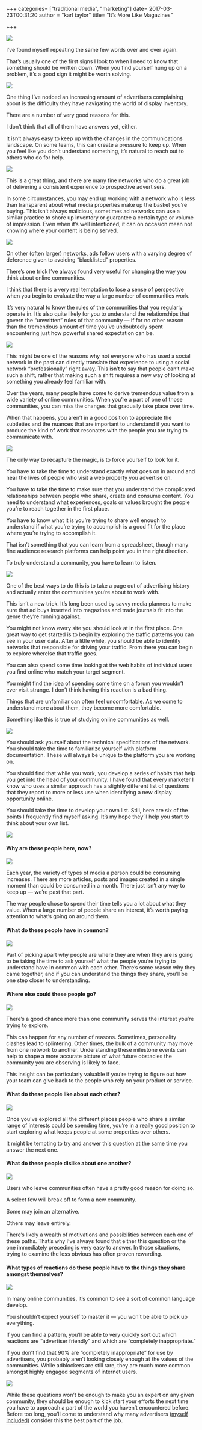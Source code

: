 +++
categories= ["traditional media", "marketing"]
date= 2017-03-23T00:31:20 
author = "karl taylor"
title= "It’s More Like Magazines"

+++

  ![](https://raw.githubusercontent.com/karljtaylor/kjt/blog/content/assets/7a99a-1xqce7bpamhbsfk3gxoiy6a.png)  


 I’ve found myself repeating the same few words over and over again.

 That’s usually one of the first signs I look to when I need to know that something should be written down. When you find yourself hung up on a problem, it’s a good sign it might be worth solving.

  ![](https://raw.githubusercontent.com/karljtaylor/kjt/blog/content/assets/3119d-1iilnlvksijnkvu7djupiqq.jpeg)  


 One thing I’ve noticed an increasing amount of advertisers complaining about is the difficulty they have navigating the world of display inventory.

 There are a number of very good reasons for this.

 I don’t think that all of them have answers yet, either.

 It isn’t always easy to keep up with the changes in the communications landscape. On some teams, this can create a pressure to keep up. When you feel like you don’t understand something, it’s natural to reach out to others who do for help.

  ![](https://raw.githubusercontent.com/karljtaylor/kjt/blog/content/assets/232d0-1gi1ex_ezof6ioqqckpwcpq.jpeg)  


 This is a great thing, and there are many fine networks who do a great job of delivering a consistent experience to prospective advertisers.

 In some circumstances, you may end up working with a network who is less than transparent about what media properties make up the basket you’re buying. This isn’t always malicious, sometimes ad networks can use a similar practice to shore up inventory or guarantee a certain type or volume of impression. Even when it’s well intentioned, it can on occasion mean not knowing where your content is being served.

  ![](https://raw.githubusercontent.com/karljtaylor/kjt/blog/content/assets/8199b-11abtetdemdya_jnjnpv2ew.jpeg)  


 On other (often larger) networks, ads follow users with a varying degree of deference given to avoiding “blacklisted” properties.

 There’s one trick I’ve always found very useful for changing the way you think about online communities.

 I think that there is a very real temptation to lose a sense of perspective when you begin to evaluate the way a large number of communities work.

 It’s very natural to know the rules of the communities that you regularly operate in. It’s also quite likely for you to understand the relationships that govern the “unwritten” rules of that community — if for no other reason than the tremendous amount of time you’ve undoubtedly spent encountering just how powerful shared expectation can be.

  ![](https://raw.githubusercontent.com/karljtaylor/kjt/blog/content/assets/57408-1_2oyfzezqkcu2reyycmrvg.jpeg)  


 This might be one of the reasons why not everyone who has used a social network in the past can directly translate that experience to using a social network “professionally” right away. This isn’t to say that people can’t make such a shift, rather that making such a shift requires a new way of looking at something you already feel familiar with.

 Over the years, many people have come to derive tremendous value from a wide variety of online communities. When you’re a part of one of those communities, you can miss the changes that gradually take place over time.

 When that happens, you aren’t in a good position to appreciate the subtleties and the nuances that are important to understand if you want to produce the kind of work that resonates with the people you are trying to communicate with.

  ![](https://raw.githubusercontent.com/karljtaylor/kjt/blog/content/assets/7d878-1g43s8qjgcajvzmbosvqmuq.jpeg)  


 The only way to recapture the magic, is to force yourself to look for it.

 You have to take the time to understand exactly what goes on in around and near the lives of people who visit a web property you advertise on.

 You have to take the time to make sure that you understand the complicated relationships between people who share, create and consume content. You need to understand what experiences, goals or values brought the people you’re to reach together in the first place.

 You have to know what it is you’re trying to share well enough to understand if what you’re trying to accomplish is a good fit for the place where you’re trying to accomplish it.

 That isn’t something that you can learn from a spreadsheet, though many fine audience research platforms can help point you in the right direction.

 To truly understand a community, you have to learn to listen.

  ![](https://raw.githubusercontent.com/karljtaylor/kjt/blog/content/assets/35219-1jv_dm2-otszdesbmu8kwkg.jpeg)  


 One of the best ways to do this is to take a page out of advertising history and actually enter the communities you’re about to work with.

 This isn’t a new trick. It’s long been used by savvy media planners to make sure that ad buys inserted into magazines and trade journals fit into the genre they’re running against.

 You might not know every site you should look at in the first place. One great way to get started is to begin by exploring the traffic patterns you can see in your user data. After a little while, you should be able to identify networks that responsible for driving your traffic. From there you can begin to explore wherelse that traffic goes.

 You can also spend some time looking at the web habits of individual users you find online who match your target segment.

 You might find the idea of spending some time on a forum you wouldn’t ever visit strange. I don’t think having this reaction is a bad thing.

 Things that are unfamiliar can often feel uncomfortable. As we come to understand more about them, they become more comfortable.

 Something like this is true of studying online communities as well.

  ![](https://raw.githubusercontent.com/karljtaylor/kjt/blog/content/assets/a8f59-1hz2lrzmwmnpcqmmqzsgkxw.jpeg)  


 You should ask yourself about the technical specifications of the network. You should take the time to familiarize yourself with platform documentation. These will always be unique to the platform you are working on.

 You should find that while you work, you develop a series of habits that help you get into the head of your community. I have found that every marketer I know who uses a similar approach has a slightly different list of questions that they report to more or less use when identifying a new display opportunity online.

 You should take the time to develop your own list. Still, here are six of the points I frequently find myself asking. It’s my hope they’ll help you start to think about your own list.

  ![](https://raw.githubusercontent.com/karljtaylor/kjt/blog/content/assets/ba15d-1n0bkwrwkohatcf9wl_od2q.png)  


 #### Why are these people here, now?

  ![](https://raw.githubusercontent.com/karljtaylor/kjt/blog/content/assets/08659-17go4fodck-aq1boeet7ilq.jpeg)  


 Each year, the variety of types of media a person could be consuming increases. There are more articles, posts and images created in a single moment than could be consumed in a month. There just isn’t any way to keep up — we’re past that part.

 The way people chose to spend their time tells you a lot about what they value. When a large number of people share an interest, it’s worth paying attention to what’s going on around them.

 #### What do these people have in common?

  ![](https://raw.githubusercontent.com/karljtaylor/kjt/blog/content/assets/682f9-1zvygz6nethkfcqi3ofqfyq.jpeg)  


 Part of picking apart why people are where they are when they are is going to be taking the time to ask yourself what the people you’re trying to understand have in common with each other. There’s some reason why they came together, and if you can understand the things they share, you’ll be one step closer to understanding.

 #### Where else could these people go?

  ![](https://raw.githubusercontent.com/karljtaylor/kjt/blog/content/assets/3c4a5-1wl8bt7jthbhbzlp7r0jzba.jpeg)  


 There’s a good chance more than one community serves the interest you’re trying to explore.

 This can happen for any number of reasons. Sometimes, personality clashes lead to splintering. Other times, the bulk of a community may move from one network to another. Understanding these milestone events can help to shape a more accurate picture of what future obstacles the community you are observing is likely to face.

 This insight can be particularly valuable if you’re trying to figure out how your team can give back to the people who rely on your product or service.

 #### What do these people like about each other?

  ![](https://raw.githubusercontent.com/karljtaylor/kjt/blog/content/assets/fcd40-1wxlwil8e0mspuswf-qql3a.jpeg)  


 Once you’ve explored all the different places people who share a similar range of interests could be spending time, you’re in a really good position to start exploring what keeps people at some properties over others.

 It might be tempting to try and answer this question at the same time you answer the next one.

 #### What do these people dislike about one another?

  ![](https://raw.githubusercontent.com/karljtaylor/kjt/blog/content/assets/607a1-1mpl0z4rnl-bje6skb-dwka.jpeg)  


 Users who leave communities often have a pretty good reason for doing so.

 A select few will break off to form a new community.

 Some may join an alternative.

 Others may leave entirely.

 There’s likely a wealth of motivations and possibilities between each one of these paths. That’s why I’ve always found that either this question or the one immediately preceding is very easy to answer. In those situations, trying to examine the less obvious has often proven rewarding.

 #### What types of reactions do these people have to the things they share amongst themselves?

  ![](https://raw.githubusercontent.com/karljtaylor/kjt/blog/content/assets/e5c1e-1fmfedmsutudj2ltcmnm8za.jpeg)  


 In many online communities, it’s common to see a sort of common language develop.

 You shouldn’t expect yourself to master it — you won’t be able to pick up everything.

 If you can find a pattern, you’ll be able to very quickly sort out which reactions are “advertiser friendly” and which are “completely inappropriate.”

 If you don’t find that 90% are “completely inappropriate” for use by advertisers, you probably aren’t looking closely enough at the values of the communities. While adblockers are still rare, they are much more common amongst highly engaged segments of internet users.

  ![](https://raw.githubusercontent.com/karljtaylor/kjt/blog/content/assets/ba15d-1n0bkwrwkohatcf9wl_od2q.png)  


 While these questions won’t be enough to make you an expert on any given community, they should be enough to kick start your efforts the next time you have to approach a part of the world you haven’t encountered before. Before too long, you’ll come to understand why many advertisers ([myself included](https://digital.sonnetaylor.com/why-its-worth-the-long-hours-7f1a43091e0b)) consider this the best part of the job.
